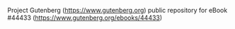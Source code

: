 Project Gutenberg (https://www.gutenberg.org) public repository for eBook #44433 (https://www.gutenberg.org/ebooks/44433)
